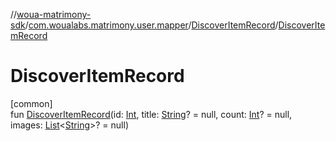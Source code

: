 //[woua-matrimony-sdk](../../../index.md)/[com.woualabs.matrimony.user.mapper](../index.md)/[DiscoverItemRecord](index.md)/[DiscoverItemRecord](-discover-item-record.md)

# DiscoverItemRecord

[common]\
fun [DiscoverItemRecord](-discover-item-record.md)(id: [Int](https://kotlinlang.org/api/latest/jvm/stdlib/kotlin/-int/index.html), title: [String](https://kotlinlang.org/api/latest/jvm/stdlib/kotlin/-string/index.html)? = null, count: [Int](https://kotlinlang.org/api/latest/jvm/stdlib/kotlin/-int/index.html)? = null, images: [List](https://kotlinlang.org/api/latest/jvm/stdlib/kotlin.collections/-list/index.html)<[String](https://kotlinlang.org/api/latest/jvm/stdlib/kotlin/-string/index.html)>? = null)
